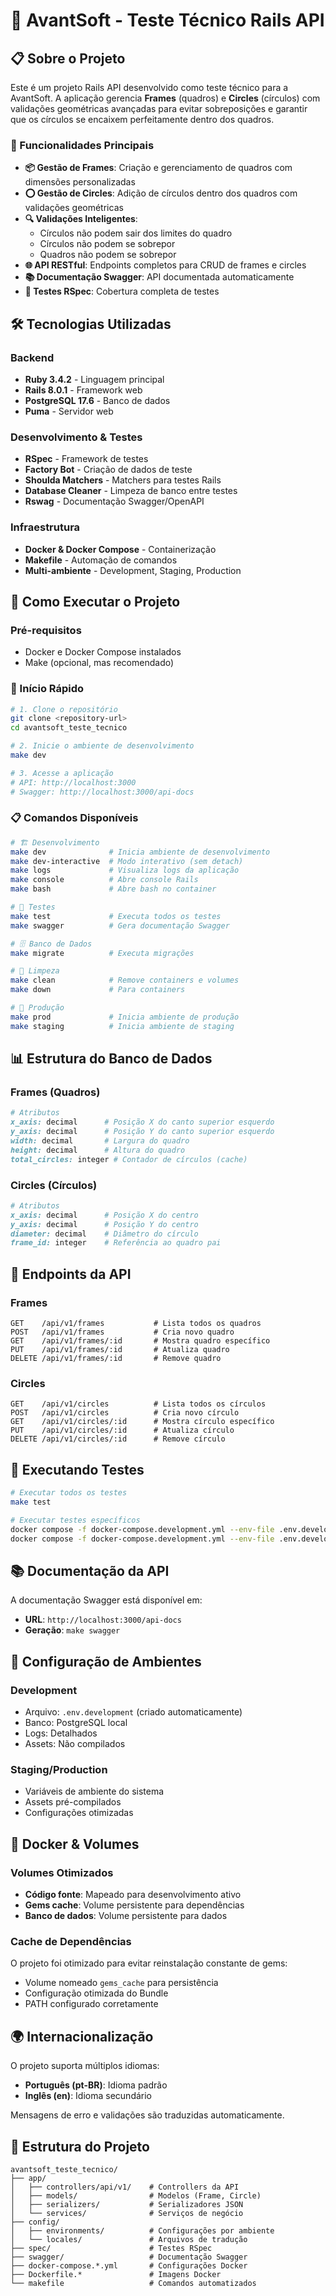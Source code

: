 # 🎯 AvantSoft - Teste Técnico Rails API

## 📋 Sobre o Projeto

Este é um projeto Rails API desenvolvido como teste técnico para a AvantSoft. A aplicação gerencia **Frames** (quadros) e **Circles** (círculos) com validações geométricas avançadas para evitar sobreposições e garantir que os círculos se encaixem perfeitamente dentro dos quadros.

### 🎨 Funcionalidades Principais

- **📦 Gestão de Frames**: Criação e gerenciamento de quadros com dimensões personalizadas
- **⭕ Gestão de Circles**: Adição de círculos dentro dos quadros com validações geométricas
- **🔍 Validações Inteligentes**: 
  - Círculos não podem sair dos limites do quadro
  - Círculos não podem se sobrepor
  - Quadros não podem se sobrepor
- **🌐 API RESTful**: Endpoints completos para CRUD de frames e circles
- **📚 Documentação Swagger**: API documentada automaticamente
- **🧪 Testes RSpec**: Cobertura completa de testes

## 🛠️ Tecnologias Utilizadas

### **Backend**
- **Ruby 3.4.2** - Linguagem principal
- **Rails 8.0.1** - Framework web
- **PostgreSQL 17.6** - Banco de dados
- **Puma** - Servidor web

### **Desenvolvimento & Testes**
- **RSpec** - Framework de testes
- **Factory Bot** - Criação de dados de teste
- **Shoulda Matchers** - Matchers para testes Rails
- **Database Cleaner** - Limpeza de banco entre testes
- **Rswag** - Documentação Swagger/OpenAPI

### **Infraestrutura**
- **Docker & Docker Compose** - Containerização
- **Makefile** - Automação de comandos
- **Multi-ambiente** - Development, Staging, Production

## 🚀 Como Executar o Projeto

### **Pré-requisitos**
- Docker e Docker Compose instalados
- Make (opcional, mas recomendado)

### **🚀 Início Rápido**

```bash
# 1. Clone o repositório
git clone <repository-url>
cd avantsoft_teste_tecnico

# 2. Inicie o ambiente de desenvolvimento
make dev

# 3. Acesse a aplicação
# API: http://localhost:3000
# Swagger: http://localhost:3000/api-docs
```

### **📋 Comandos Disponíveis**

```bash
# 🏗️ Desenvolvimento
make dev              # Inicia ambiente de desenvolvimento
make dev-interactive  # Modo interativo (sem detach)
make logs             # Visualiza logs da aplicação
make console          # Abre console Rails
make bash             # Abre bash no container

# 🧪 Testes
make test             # Executa todos os testes
make swagger          # Gera documentação Swagger

# 🗄️ Banco de Dados
make migrate          # Executa migrações

# 🧹 Limpeza
make clean            # Remove containers e volumes
make down             # Para containers

# 🚀 Produção
make prod             # Inicia ambiente de produção
make staging          # Inicia ambiente de staging
```

## 📊 Estrutura do Banco de Dados

### **Frames (Quadros)**
```ruby
# Atributos
x_axis: decimal      # Posição X do canto superior esquerdo
y_axis: decimal      # Posição Y do canto superior esquerdo  
width: decimal       # Largura do quadro
height: decimal      # Altura do quadro
total_circles: integer # Contador de círculos (cache)
```

### **Circles (Círculos)**
```ruby
# Atributos
x_axis: decimal      # Posição X do centro
y_axis: decimal      # Posição Y do centro
diameter: decimal    # Diâmetro do círculo
frame_id: integer    # Referência ao quadro pai
```

## 🔗 Endpoints da API

### **Frames**
```
GET    /api/v1/frames           # Lista todos os quadros
POST   /api/v1/frames           # Cria novo quadro
GET    /api/v1/frames/:id       # Mostra quadro específico
PUT    /api/v1/frames/:id       # Atualiza quadro
DELETE /api/v1/frames/:id       # Remove quadro
```

### **Circles**
```
GET    /api/v1/circles          # Lista todos os círculos
POST   /api/v1/circles          # Cria novo círculo
GET    /api/v1/circles/:id      # Mostra círculo específico
PUT    /api/v1/circles/:id      # Atualiza círculo
DELETE /api/v1/circles/:id      # Remove círculo
```

## 🧪 Executando Testes

```bash
# Executar todos os testes
make test

# Executar testes específicos
docker compose -f docker-compose.development.yml --env-file .env.development exec app bundle exec rspec spec/models/
docker compose -f docker-compose.development.yml --env-file .env.development exec app bundle exec rspec spec/requests/
```

## 📚 Documentação da API

A documentação Swagger está disponível em:
- **URL**: `http://localhost:3000/api-docs`
- **Geração**: `make swagger`

## 🔧 Configuração de Ambientes

### **Development**
- Arquivo: `.env.development` (criado automaticamente)
- Banco: PostgreSQL local
- Logs: Detalhados
- Assets: Não compilados

### **Staging/Production**
- Variáveis de ambiente do sistema
- Assets pré-compilados
- Configurações otimizadas

## 🐳 Docker & Volumes

### **Volumes Otimizados**
- **Código fonte**: Mapeado para desenvolvimento ativo
- **Gems cache**: Volume persistente para dependências
- **Banco de dados**: Volume persistente para dados

### **Cache de Dependências**
O projeto foi otimizado para evitar reinstalação constante de gems:
- Volume nomeado `gems_cache` para persistência
- Configuração otimizada do Bundle
- PATH configurado corretamente

## 🌍 Internacionalização

O projeto suporta múltiplos idiomas:
- **Português (pt-BR)**: Idioma padrão
- **Inglês (en)**: Idioma secundário

Mensagens de erro e validações são traduzidas automaticamente.

## 📁 Estrutura do Projeto

```
avantsoft_teste_tecnico/
├── app/
│   ├── controllers/api/v1/    # Controllers da API
│   ├── models/                # Modelos (Frame, Circle)
│   ├── serializers/           # Serializadores JSON
│   └── services/              # Serviços de negócio
├── config/
│   ├── environments/          # Configurações por ambiente
│   └── locales/               # Arquivos de tradução
├── spec/                      # Testes RSpec
├── swagger/                   # Documentação Swagger
├── docker-compose.*.yml       # Configurações Docker
├── Dockerfile.*               # Imagens Docker
└── makefile                   # Comandos automatizados
```
